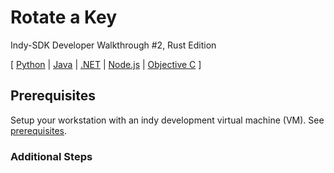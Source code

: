 # Rotate a Key

Indy-SDK Developer Walkthrough #2, Rust Edition

[ [Python](../python/README.md) | [Java](../java/README.md) | [.NET](../../not-yet-written.md) | [Node.js](../../not-yet-written.md) | [Objective C](../../not-yet-written.md) ]


## Prerequisites

Setup your workstation with an indy development virtual machine (VM). See [prerequisites](../../prerequisites.md).

### Additional Steps
